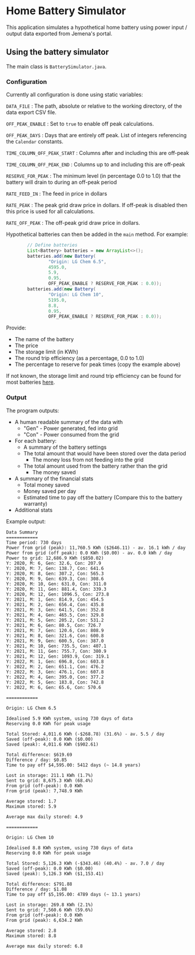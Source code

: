 # Home Battery Simulator

This application simulates a hypothetical home battery using power input / output data exported from Jemena's portal.

## Using the battery simulator

The main class is `BatterySimulator.java`. 

### Configuration

Currently all configuration is done using static variables:

`DATA_FILE`
  : The path, absolute or relative to the working directory, of the data export CSV file.

`OFF_PEAK_ENABLE`
  : Set to `true` to enable off peak calculations.

`OFF_PEAK_DAYS`
  : Days that are entirely off peak. List of integers referencing the `Calendar` constants.

`TIME_COLUMN_OFF_PEAK_START`
  : Columns after and including this are off-peak

`TIME_COLUMN_OFF_PEAK_END`
  : Columns up to and including this are off-peak

`RESERVE_FOR_PEAK`
  : The minimum level (in percentage 0.0 to 1.0) that the battery will drain to during an off-peak period

`RATE_FEED_IN`
  : The feed in price in dollars

`RATE_PEAK`
  : The peak grid draw price in dollars. If off-peak is disabled then this price is used for all calculations.

`RATE_OFF_PEAK`
  : The off-peak grid draw price in dollars.

Hypothetical batteries can then be added in the `main` method. For example:

~~~java
        // Define batteries
        List<Battery> batteries = new ArrayList<>();
        batteries.add(new Battery(
                "Origin: LG Chem 6.5",
                4595.0,
                5.9, 
                0.95,
                OFF_PEAK_ENABLE ? RESERVE_FOR_PEAK : 0.0));
        batteries.add(new Battery(
                "Origin: LG Chem 10",
                5195.0,
                8.8, 
                0.95,
                OFF_PEAK_ENABLE ? RESERVE_FOR_PEAK : 0.0));
~~~

Provide:

  * The name of the battery
  * The price
  * The storage limit (in KWh)
  * The round trip efficiency (as a percentage, 0.0 to 1.0)
  * The percentage to reserve for peak times (copy the example above)

If not known, the storage limit and round trip efficiency can be found for most batteries
[here](https://www.solarquotes.com.au/battery-storage/comparison-table/).

### Output

The program outputs:

  * A human readable summary of the data with
    * "Gen" - Power generated, fed into grid
    * "Con" - Power consumed from the grid
  * For each battery:
    * A summary of the battery settings
    * The total amount that would have been stored over the data period
      * The money loss from not feeding into the grid
    * The total amount used from the battery rather than the grid
      * The money saved
  * A summary of the financial stats
    * Total money saved
    * Money saved per day
    * Estimated time to pay off the battery (Compare this to the battery warranty)
  * Additional stats

Example output:

~~~
Data Summary
============
Time period: 730 days
Power from grid (peak): 11,760.5 KWh ($2646.11) - av. 16.1 kWh / day
Power from grid (off peak): 0.0 KWh ($0.00) - av. 0.0 kWh / day
Power to grid: 12,686.9 KWh ($850.02)
Y: 2020, M: 6, Gen: 32.6, Con: 207.9
Y: 2020, M: 7, Gen: 138.7, Con: 641.6
Y: 2020, M: 8, Gen: 307.2, Con: 565.3
Y: 2020, M: 9, Gen: 639.3, Con: 308.6
Y: 2020, M: 10, Gen: 631.0, Con: 311.0
Y: 2020, M: 11, Gen: 881.4, Con: 339.3
Y: 2020, M: 12, Gen: 1096.5, Con: 273.8
Y: 2021, M: 1, Gen: 814.9, Con: 454.5
Y: 2021, M: 2, Gen: 656.4, Con: 435.8
Y: 2021, M: 3, Gen: 641.5, Con: 352.8
Y: 2021, M: 4, Gen: 465.5, Con: 329.8
Y: 2021, M: 5, Gen: 205.2, Con: 531.2
Y: 2021, M: 6, Gen: 80.5, Con: 726.7
Y: 2021, M: 7, Gen: 120.6, Con: 808.9
Y: 2021, M: 8, Gen: 321.6, Con: 600.8
Y: 2021, M: 9, Gen: 600.5, Con: 387.0
Y: 2021, M: 10, Gen: 735.5, Con: 407.1
Y: 2021, M: 11, Gen: 755.7, Con: 380.9
Y: 2021, M: 12, Gen: 1093.9, Con: 319.1
Y: 2022, M: 1, Gen: 696.8, Con: 603.8
Y: 2022, M: 2, Gen: 651.1, Con: 476.2
Y: 2022, M: 3, Gen: 476.1, Con: 607.8
Y: 2022, M: 4, Gen: 395.0, Con: 377.2
Y: 2022, M: 5, Gen: 183.8, Con: 742.8
Y: 2022, M: 6, Gen: 65.6, Con: 570.6

============

Origin: LG Chem 6.5

Idealised 5.9 KWh system, using 730 days of data
Reserving 0.0 KWh for peak usage

Total Stored: 4,011.6 KWh (-$268.78) (31.6%) - av. 5.5 / day
Saved (off-peak): 0.0 KWh ($0.00)
Saved (peak): 4,011.6 KWh ($902.61)

Total difference: $619.69
Difference / day: $0.85
Time to pay off $4,595.00: 5412 days (~ 14.8 years)

Lost in storage: 211.1 KWh (1.7%)
Sent to grid: 8,675.3 KWh (68.4%)
From grid (off-peak): 0.0 KWh
From grid (peak): 7,748.9 KWh

Average stored: 1.7
Maximum stored: 5.9

Average max daily stored: 4.9

============

Origin: LG Chem 10

Idealised 8.8 KWh system, using 730 days of data
Reserving 0.0 KWh for peak usage

Total Stored: 5,126.3 KWh (-$343.46) (40.4%) - av. 7.0 / day
Saved (off-peak): 0.0 KWh ($0.00)
Saved (peak): 5,126.3 KWh ($1,153.41)

Total difference: $791.88
Difference / day: $1.08
Time to pay off $5,195.00: 4789 days (~ 13.1 years)

Lost in storage: 269.8 KWh (2.1%)
Sent to grid: 7,560.6 KWh (59.6%)
From grid (off-peak): 0.0 KWh
From grid (peak): 6,634.2 KWh

Average stored: 2.8
Maximum stored: 8.8

Average max daily stored: 6.8
~~~
